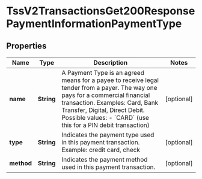 
# TssV2TransactionsGet200ResponsePaymentInformationPaymentType

## Properties
Name | Type | Description | Notes
------------ | ------------- | ------------- | -------------
**name** | **String** | A Payment Type is an agreed means for a payee to receive legal tender from a payer. The way one pays for a commercial financial transaction. Examples: Card, Bank Transfer, Digital, Direct Debit. Possible values: - &#x60;CARD&#x60; (use this for a PIN debit transaction)  |  [optional]
**type** | **String** | Indicates the payment type used in this payment transaction. Example: credit card, check |  [optional]
**method** | **String** | Indicates the payment method used in this payment transaction. |  [optional]



